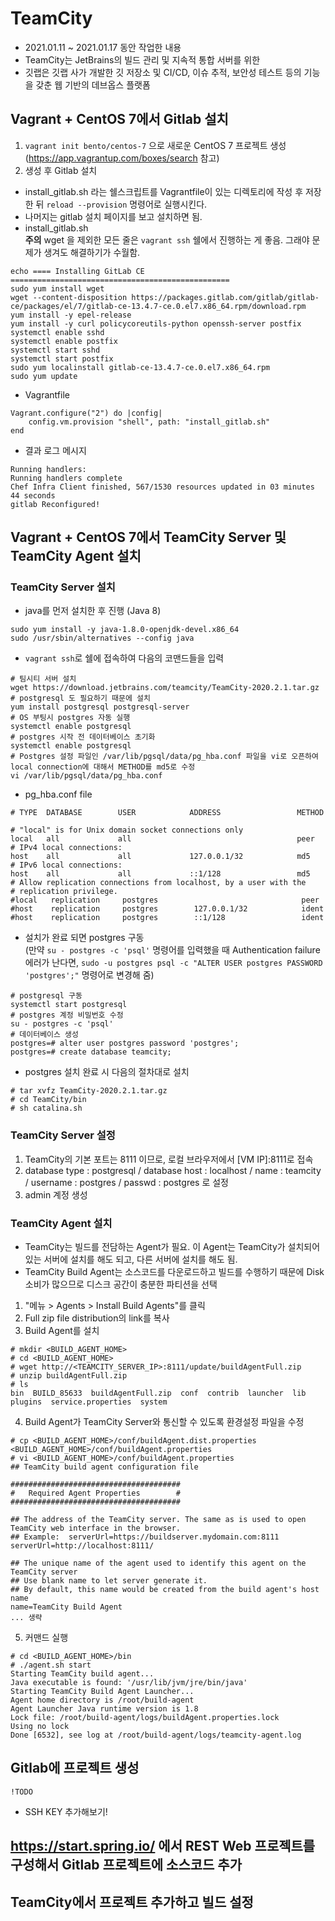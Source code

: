 # TeamCity 
- 2021.01.11 ~ 2021.01.17 동안 작업한 내용
- TeamCity는 JetBrains의 빌드 관리 및 지속적 통합 서버를 위한 
- 깃랩은 깃랩 사가 개발한 깃 저장소 및 CI/CD, 이슈 추적, 보안성 테스트 등의 기능을 갖춘 웹 기반의 데브옵스 플랫폼

## Vagrant + CentOS 7에서 Gitlab 설치
1. ```vagrant init bento/centos-7``` 으로 새로운 CentOS 7 프로젝트 생성 (https://app.vagrantup.com/boxes/search 참고)
2. 생성 후 Gitlab 설치
- install_gitlab.sh 라는 쉘스크립트를 Vagrantfile이 있는 디렉토리에 작성 후 저장한 뒤 ``reload --provision`` 명령어로 실행시킨다.
- 나머지는 gitlab 설치 페이지를 보고 설치하면 됨.
- install_gitlab.sh  
**주의** wget 을 제외한 모든 줄은 ```vagrant ssh``` 쉘에서 진행하는 게 좋음. 그래야 문제가 생겨도 해결하기가 수월함.
```
echo ==== Installing GitLab CE =================================================
sudo yum install wget
wget --content-disposition https://packages.gitlab.com/gitlab/gitlab-ce/packages/el/7/gitlab-ce-13.4.7-ce.0.el7.x86_64.rpm/download.rpm
yum install -y epel-release
yum install -y curl policycoreutils-python openssh-server postfix
systemctl enable sshd
systemctl enable postfix
systemctl start sshd
systemctl start postfix
sudo yum localinstall gitlab-ce-13.4.7-ce.0.el7.x86_64.rpm
sudo yum update
```
- Vagrantfile 
```
Vagrant.configure("2") do |config|
    config.vm.provision "shell", path: "install_gitlab.sh"
end
```
- 결과 로그 메시지
```
Running handlers:
Running handlers complete
Chef Infra Client finished, 567/1530 resources updated in 03 minutes 44 seconds
gitlab Reconfigured!
```

## Vagrant + CentOS 7에서 TeamCity Server 및 TeamCity Agent 설치
### TeamCity Server 설치
- java를 먼저 설치한 후 진행 (Java 8)
```
sudo yum install -y java-1.8.0-openjdk-devel.x86_64
sudo /usr/sbin/alternatives --config java
```
- ```vagrant ssh```로 쉘에 접속하여 다음의 코맨드들을 입력
 ```
 # 팀시티 서버 설치
 wget https://download.jetbrains.com/teamcity/TeamCity-2020.2.1.tar.gz
 # postgresql 도 필요하기 때문에 설치
 yum install postgresql postgresql-server
 # OS 부팅시 postgres 자동 실행
 systemctl enable postgresql
 # postgres 시작 전 데이터베이스 초기화
 systemctl enable postgresql
 # Postgres 설정 파일인 /var/lib/pgsql/data/pg_hba.conf 파일을 vi로 오픈하여 local connection에 대해서 METHOD를 md5로 수정
 vi /var/lib/pgsql/data/pg_hba.conf
 ```
 - pg_hba.conf file 
 ```
 # TYPE  DATABASE        USER            ADDRESS                 METHOD 
                                                                       
# "local" is for Unix domain socket connections only                   
local   all             all                                     peer   
# IPv4 local connections:                                              
host    all             all             127.0.0.1/32            md5    
# IPv6 local connections:                                              
host    all             all             ::1/128                 md5    
# Allow replication connections from localhost, by a user with the     
# replication privilege.                                               
#local   replication     postgres                                peer  
#host    replication     postgres        127.0.0.1/32            ident 
#host    replication     postgres        ::1/128                 ident 
```
- 설치가 완료 되면 postgres 구동  
(만약 ```su - postgres -c 'psql'``` 명령어를 입력했을 때 Authentication failure 에러가 난다면, ```sudo -u postgres psql -c "ALTER USER postgres PASSWORD 'postgres';"``` 명령어로 변경해 줌)
```
# postgresql 구동
systemctl start postgresql
# postgres 계정 비밀번호 수정
su - postgres -c 'psql'
# 데이터베이스 생성
postgres=# alter user postgres password 'postgres';
postgres=# create database teamcity;
```
- postgres 설치 완료 시 다음의 절차대로 설치
```
# tar xvfz TeamCity-2020.2.1.tar.gz
# cd TeamCity/bin
# sh catalina.sh
```
### TeamCity Server 설정
1. TeamCity의 기본 포트는 8111 이므로, 로컬 브라우저에서 [VM IP]:8111로 접속
2. database type : postgresql / database host : localhost / name : teamcity / username : postgres / passwd : postgres 로 설정
3. admin 계정 생성

### TeamCity Agent 설치
- TeamCity는 빌드를 전담하는 Agent가 필요. 이 Agent는 TeamCity가 설치되어 있는 서버에 설치를 해도 되고, 다른 서버에 설치를 해도 됨. 
- TeamCity Build Agent는 소스코드를 다운로드하고 빌드를 수행하기 때문에 Disk 소비가 많으므로 디스크 공간이 충분한 파티션을 선택
1. "메뉴 > Agents > Install Build Agents"를 클릭
2. Full zip file distribution의 link를 복사
3. Build Agent를 설치
```
# mkdir <BUILD_AGENT_HOME>
# cd <BUILD_AGENT_HOME>
# wget http://<TEAMCITY_SERVER_IP>:8111/update/buildAgentFull.zip
# unzip buildAgentFull.zip
# ls
bin  BUILD_85633  buildAgentFull.zip  conf  contrib  launcher  lib  plugins  service.properties  system
```
4. Build Agent가 TeamCity Server와 통신할 수 있도록 환경설정 파일을 수정
```
# cp <BUILD_AGENT_HOME>/conf/buildAgent.dist.properties <BUILD_AGENT_HOME>/conf/buildAgent.properties
# vi <BUILD_AGENT_HOME>/conf/buildAgent.properties
## TeamCity build agent configuration file

######################################
#   Required Agent Properties        #
######################################

## The address of the TeamCity server. The same as is used to open TeamCity web interface in the browser.
## Example:  serverUrl=https://buildserver.mydomain.com:8111
serverUrl=http://localhost:8111/

## The unique name of the agent used to identify this agent on the TeamCity server
## Use blank name to let server generate it.
## By default, this name would be created from the build agent's host name
name=TeamCity Build Agent
... 생략
```
5. 커맨드 실행
```
# cd <BUILD_AGENT_HOME>/bin
# ./agent.sh start
Starting TeamCity build agent...
Java executable is found: '/usr/lib/jvm/jre/bin/java'
Starting TeamCity Build Agent Launcher...
Agent home directory is /root/build-agent
Agent Launcher Java runtime version is 1.8
Lock file: /root/build-agent/logs/buildAgent.properties.lock
Using no lock
Done [6532], see log at /root/build-agent/logs/teamcity-agent.log
```
## Gitlab에 프로젝트 생성
```
!TODO
```
- SSH KEY 추가해보기!
## https://start.spring.io/ 에서 REST Web 프로젝트를 구성해서 Gitlab 프로젝트에 소스코드 추가
## TeamCity에서 프로젝트 추가하고 빌드 설정
